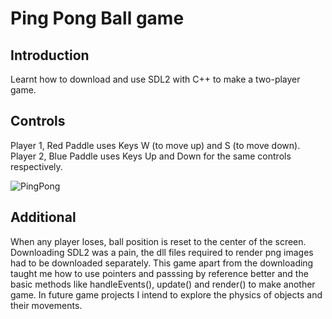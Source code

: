 # Ping Pong Ball game

## Introduction
Learnt how to download and use SDL2 with C++ to make a two-player game.

## Controls
Player 1, Red Paddle uses Keys W (to move up) and S (to move down).
Player 2, Blue Paddle uses Keys Up and Down for the same controls respectively.

![PingPong](https://github.com/kyashp/PingPong-repo/assets/154773174/931bfc7b-5b81-48db-a89b-6da3f480f185)

## Additional
When any player loses, ball position is reset to the center of the screen. Downloading SDL2 was a pain, the dll files required to render png images had to be downloaded separately. 
This game apart from the downloading taught me how to use pointers and passsing by reference better and the basic methods like handleEvents(), update() and render() to make another game.
In future game projects I intend to explore the physics of objects and their movements.
